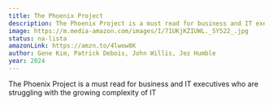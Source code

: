 ```yaml
---
title: The Phoenix Project
description: The Phoenix Project is a must read for business and IT executives who are struggling with the growing complexity of IT
image: https://m.media-amazon.com/images/I/71UKjKZIUWL._SY522_.jpg
status: na-lista
amazonLink: https://amzn.to/4lwow8K
author: Gene Kim, Patrick Debois, John Willis, Jez Humble
year: 2024
---
```


The Phoenix Project is a must read for business and IT executives who are struggling with the growing complexity of IT